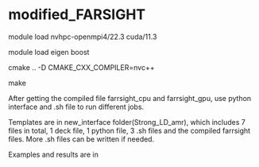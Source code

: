 # modified_FARSIGHT
module load nvhpc-openmpi4/22.3 cuda/11.3 

module load eigen boost 

cmake .. -D CMAKE_CXX_COMPILER=nvc++

make 

After getting the compiled file farrsight_cpu and farrsight_gpu, use python interface and .sh file to run different jobs.

Templates are in new_interface folder(Strong_LD_amr), which includes 7 files in total, 1 deck file, 1 python file, 3 .sh files and the compiled farrsight files. More .sh files can be written if needed. 

Examples and results are in 
